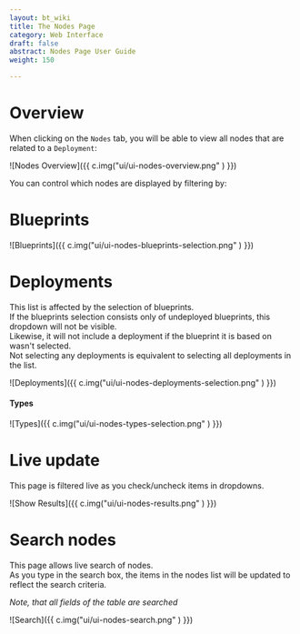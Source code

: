 ```yaml
---
layout: bt_wiki
title: The Nodes Page
category: Web Interface
draft: false
abstract: Nodes Page User Guide
weight: 150

---
```



# Overview
When clicking on the `Nodes` tab, you will be able to view all nodes that are related to a `Deployment`:

![Nodes Overview]({{ c.img("ui/ui-nodes-overview.png" ) }})

You can control which nodes are displayed by filtering by:

# Blueprints

![Blueprints]({{ c.img("ui/ui-nodes-blueprints-selection.png" ) }})

# Deployments

This list is affected by the selection of blueprints.<br/>
If the blueprints selection consists only of undeployed blueprints, this dropdown will not be visible.<br/>
Likewise, it will not include a deployment if the blueprint it is based on wasn't selected.<br/>
Not selecting any deployments is equivalent to selecting all deployments in the list.<br/>

![Deployments]({{ c.img("ui/ui-nodes-deployments-selection.png" ) }})

#### Types

![Types]({{ c.img("ui/ui-nodes-types-selection.png" ) }})

# Live update
This page is filtered live as you check/uncheck items in dropdowns.

![Show Results]({{ c.img("ui/ui-nodes-results.png" ) }})

# Search nodes
This page allows live search of nodes.<br>
As you type in the search box, the items in the nodes list will be updated to reflect the search criteria.

*Note, that all fields of the table are searched*

![Search]({{ c.img("ui/ui-nodes-search.png" ) }})


